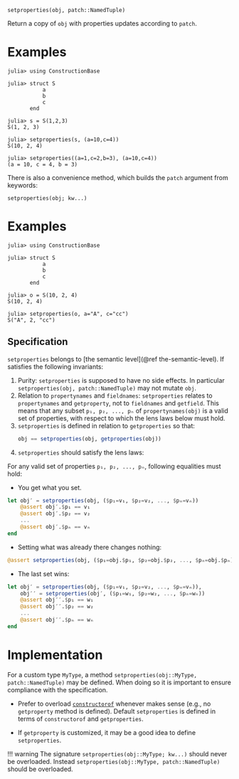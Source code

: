     setproperties(obj, patch::NamedTuple)

Return a copy of `obj` with properties updates according to `patch`.

# Examples
```jldoctest
julia> using ConstructionBase

julia> struct S
           a
           b
           c
       end

julia> s = S(1,2,3)
S(1, 2, 3)

julia> setproperties(s, (a=10,c=4))
S(10, 2, 4)

julia> setproperties((a=1,c=2,b=3), (a=10,c=4))
(a = 10, c = 4, b = 3)
```

There is also a convenience method, which builds the `patch` argument from
keywords:

    setproperties(obj; kw...)

# Examples
```jldoctest
julia> using ConstructionBase

julia> struct S
           a
           b
           c
       end

julia> o = S(10, 2, 4)
S(10, 2, 4)

julia> setproperties(o, a="A", c="cc")
S("A", 2, "cc")
```

## Specification

`setproperties` belongs to [the semantic level](@ref the-semantic-level). If satisfies the following invariants:

1. Purity: `setproperties` is supposed to have no side effects. In particular `setproperties(obj, patch::NamedTuple)` may not mutate `obj`.
2. Relation to `propertynames` and `fieldnames`: `setproperties` relates to `propertynames` and `getproperty`, not to `fieldnames` and `getfield`.
   This means that any subset `p₁, p₂, ..., pₙ` of `propertynames(obj)` is a valid set of properties, with respect to which the lens laws below must hold.
3. `setproperties` is defined in relation to `getproperties` so that:
   ```julia
   obj == setproperties(obj, getproperties(obj))
   ```
4. `setproperties` should satisfy the lens laws:

For any valid set of properties `p₁, p₂, ..., pₙ`, following equalities must hold:

* You get what you set.

```julia
let obj′ = setproperties(obj, ($p₁=v₁, $p₂=v₂, ..., $pₙ=vₙ))
    @assert obj′.$p₁ == v₁
    @assert obj′.$p₂ == v₂
    ...
    @assert obj′.$pₙ == vₙ
end
```

* Setting what was already there changes nothing:

```julia
@assert setproperties(obj, ($p₁=obj.$p₁, $p₂=obj.$p₂, ..., $pₙ=obj.$pₙ)) == obj
```

* The last set wins:
```julia
let obj′ = setproperties(obj, ($p₁=v₁, $p₂=v₂, ..., $pₙ=vₙ)),
    obj′′ = setproperties(obj′, ($p₁=w₁, $p₂=w₂, ..., $pₙ=wₙ))
    @assert obj′′.$p₁ == w₁
    @assert obj′′.$p₂ == w₂
    ...
    @assert obj′′.$pₙ == wₙ
end
```

# Implementation

For a custom type `MyType`, a method `setproperties(obj::MyType, patch::NamedTuple)`
may be defined. When doing so it is important to ensure compliance with the specification.

* Prefer to overload [`constructorof`](@ref) whenever makes sense (e.g., no `getproperty`
  method is defined).  Default `setproperties` is defined in terms of `constructorof` and `getproperties`.

* If `getproperty` is customized, it may be a good idea to define `setproperties`.

!!! warning
    The signature `setproperties(obj::MyType; kw...)` should never be overloaded.
    Instead `setproperties(obj::MyType, patch::NamedTuple)` should be overloaded.

